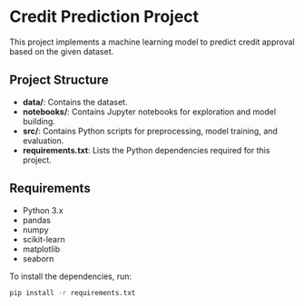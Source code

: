 # Credit Prediction Project

This project implements a machine learning model to predict credit approval based on the given dataset.

## Project Structure

- **data/**: Contains the dataset.
- **notebooks/**: Contains Jupyter notebooks for exploration and model building.
- **src/**: Contains Python scripts for preprocessing, model training, and evaluation.
- **requirements.txt**: Lists the Python dependencies required for this project.

## Requirements

- Python 3.x
- pandas
- numpy
- scikit-learn
- matplotlib
- seaborn

To install the dependencies, run:

```bash
pip install -r requirements.txt
